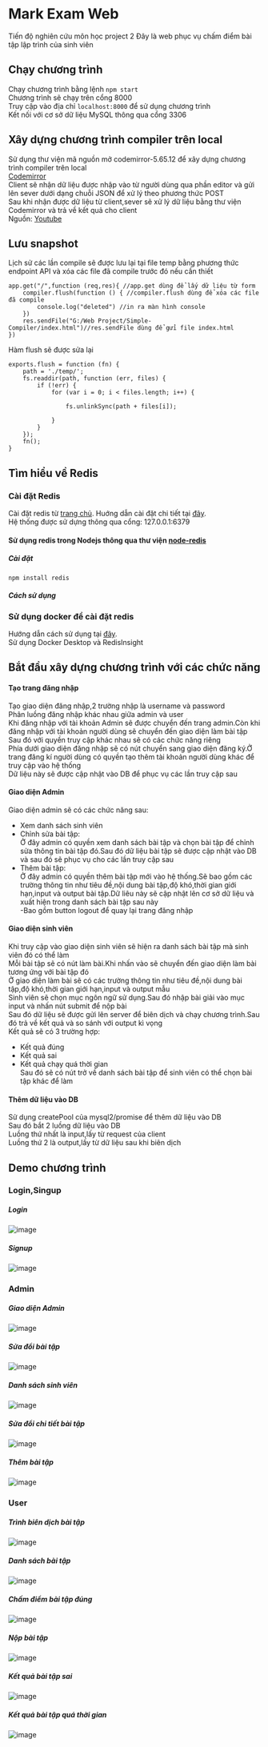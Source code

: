 # Mark Exam Web
Tiến độ nghiên cứu môn học project 2
Đây là web phục vụ chấm điểm bài tập lập trình của sinh viên
## Chạy chương trình
Chạy chương trình bằng lệnh `npm start`<br>
Chương trình sẽ chạy trên cổng 8000<br>
Truy cập vào địa chỉ `localhost:8000` để sử dụng chương trình<br>
Kết nối với cơ sở dữ liệu MySQL thông qua cổng 3306<br>


## Xây dựng chương trình compiler trên local
Sử dụng thư viện mã nguồn mở codemirror-5.65.12 để xây dựng chương trình compiler trên local<br>
[Codemirror](https://codemirror.net/)<br>
Client sẽ nhận dữ liệu được nhập vào từ người dùng qua phần editor và gửi lên sever dưới dạng chuỗi JSON để xử lý theo phương thức POST<br>
Sau khi nhận được dữ liệu từ client,sever sẽ xử lý dữ liệu bằng thư viện Codemirror và trả về kết quả cho client<br>
Nguồn: [Youtube](https://youtu.be/doS4X0NKnJk)
## Lưu snapshot
Lịch sử các lần compile sẽ được lưu lại tại file temp bằng phương thức endpoint API và xóa các file đã compile trước đó nếu cần thiết<br>

```
app.get("/",function (req,res){ //app.get dùng để lấy dữ liệu từ form
    compiler.flush(function () { //compiler.flush dùng để xóa các file đã compile
        console.log("deleted") //in ra màn hình console
    })
    res.sendFile("G:/Web Project/Simple-Compiler/index.html")//res.sendFile dùng để gửi file index.html
})
```
Hàm flush sẽ được sửa lại
```
exports.flush = function (fn) {
	path = './temp/';
	fs.readdir(path, function (err, files) {
		if (!err) {
			for (var i = 0; i < files.length; i++) {

				fs.unlinkSync(path + files[i]);

			}
		}
	});
	fn();
}
```
## Tìm hiểu về Redis<br>
### Cài đặt Redis
Cài đặt redis từ [trang chủ](https://github.com/MicrosoftArchive/redis/releases).
Huớng dẫn cài đặt chi tiết tại [đây](https://stackjava.com/redis/huong-dan-cai-dat-redis-server-tren-windows.html).<br>
Hệ thống được sử dựng thông qua cổng: 127.0.0.1:6379<br>
#### Sử dụng redis trong Nodejs thông qua thư viện [node-redis](https://github.com/redis/node-redis#installation)
##### Cài đặt
`npm install redis`<br>
##### Cách sử dụng

### Sử dụng docker để cài đặt redis 
Hướng dẫn cách sử dụng tại [đây](https://topdev.vn/blog/cai-dat-redis-su-dung-docker/).<br>
Sử dụng Docker Desktop và RedisInsight

## Bắt đầu xây dựng chương trình với các chức năng
#### Tạo trang đăng nhập
Tạo giao diện đăng nhập,2 trường nhập là username và password<br>
Phân luồng đăng nhập khác nhau giữa admin và user<br>
Khi đăng nhập với tài khoản Admin sẽ được chuyển đến trang admin.Còn khi đăng nhập với tài khoản người dùng sẽ chuyển đến giao diện làm bài tập<br>
Sau đó với quyền truy cập khác nhau sẽ có các chức năng riêng<br>
Phía dưới giao diện đăng nhập sẽ có nút chuyển sang giao diện đăng ký.Ở trang đăng kí người dùng có quyền tạo thêm tài khoản người dùng khác để truy cập vào hệ thống<br>
Dữ liệu này sẽ được cập nhật vào DB để phục vụ các lần truy cập sau<br>

#### Giao diện Admin
Giao diện admin sẽ có các chức năng sau:<br>
- Xem danh sách sinh viên<br>
- Chỉnh sửa bài tập:<br>
    Ở đây admin có quyền xem danh sách bài tập và chọn bài tập để chỉnh sửa thông tin bài tập đó.Sau đó dữ liệu bài tập sẽ được cập nhật vào DB và sau đó sẽ phục vụ cho các lần truy cập sau<br>
- Thêm bài tập:<br>
    Ở đây admin có quyền thêm bài tập mới vào hệ thống.Sẽ bao gồm các trường thông tin như tiêu đề,nội dung bài tập,độ khó,thời gian giới hạn,input và output bài tập.Dữ liêu này sẽ cập nhật lên cơ sở dữ liệu và xuất hiện trong danh sách bài tập sau này<br>
-Bao gồm button logout để quay lại trang đăng nhập<br>

#### Giao diện sinh viên
Khi truy cập vào giao diện sinh viên sẽ hiện ra danh sách bài tập mà sinh viên đó có thể làm<br>
Mỗi bài tập sẽ có nút làm bài.Khi nhấn vào sẽ chuyển đến giao diện làm bài tương ứng với bài tập đó<br>
Ở giao diện làm bài sẽ có các trường thông tin như tiêu đề,nội dung bài tập,độ khó,thời gian giới hạn,input và output mẫu<br>
Sinh viên sẽ chọn mục ngôn ngữ sử dụng.Sau đó nhập bài giải vào mục input và nhấn nút submit để nộp bài<br>
Sau đó dữ liệu sẽ được gửi lên server để biên dịch và chạy chương trình.Sau đó trả về kết quả và so sánh với output kì vọng<br>
Kết quả sẽ có 3 trường hợp:<br>
- Kết quả đúng<br>
- Kết quả sai<br>
- Kết quả chạy quá thời gian<br>
Sau đó sẽ có nút trở về danh sách bài tập để sinh viên có thể chọn bài tập khác để làm<br>
#### Thêm dữ liệu vào DB
Sử dụng createPool của mysql2/promise để thêm dữ liệu vào DB<br>
Sau đó bắt 2 luồng dữ liệu vào DB<br>
Luồng thứ nhất là input,lấy từ request của client<br>
Luồng thứ 2 là output,lấy từ dữ liệu sau khi biên dịch<br>




## Demo chương trình
### Login,Singup
##### Login
![image](demo/login.png)<br>
##### Signup
![image](demo/signup.png)<br>
### Admin
##### Giao diện Admin
![image](demo/admin.png)<br>
##### Sửa đổi bài tập
![image](demo/update-exercise.png)<br>
##### Danh sách sinh viên
![image](demo/list-user.png)<br>
##### Sửa đổi chi tiết bài tập
![image](demo/update-exsercise-detail.png)<br>
##### Thêm bài tập
![image](demo/create-exercise.png)<br>
### User
##### Trình biên dịch bài tập
![image](demo/compiler.png)<br>
##### Danh sách bài tập
![image](demo/list-exercise.png)<br>
##### Chấm điểm bài tập đúng
![image](demo/mark-exercise.png)<br>
##### Nộp bài tập
![image](demo/solve-exercise.png)<br>
##### Kết quả bài tập sai
![image](demo/wrong.png)<br>
##### Kết quả bài tập quá thời gian
![image](demo/timelimit.png)<br>
